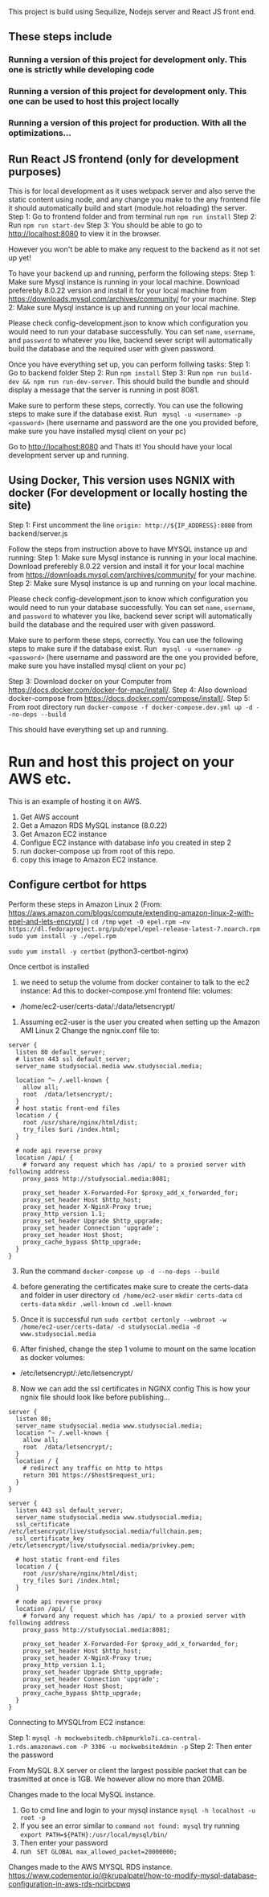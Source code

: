 This project is build using Sequilize, Nodejs server and React JS front end.

## These steps include
### Running a version of this project for development only. This one is strictly while developing code
### Running a version of this project for development only. This one can be used to host this project locally
### Running a version of this project for production. With all the optimizations...

## Run React JS frontend (only for development purposes)
This is for local development as it uses webpack server and also serve the static content using node, and any change you make to the any frontend file it should automatically build and start (module.hot reloading) the server.
Step 1: Go to frontend folder and from terminal run ```npm run install```
Step 2: Run ```npm run start-dev```
Step 3: You should be able to go to [http://localhost:8080](http://localhost:8080) to view it in the browser. 

However you won't be able to make any request to the backend as it not set up yet!

To have your backend up and running, perform the following steps:
Step 1: Make sure Mysql instance is running in your local machine. Download preferebly 8.0.22 version and install it for your local machine from
        https://downloads.mysql.com/archives/community/ for your machine.
Step 2: Make sure Mysql instance is up and running on your local machine.

Please check config-development.json to know which configuration you would need to run your
database successfully.
You can set ```name```, ```username```, and ```password``` to whatever you like, backend sever script will automatically build the database and the required user with given password.

Once you have everything set up, you can perform follwing tasks:
Step 1: Go to backend folder
Step 2: Run ``` npm install ```
Step 3: Run ``` npm run build-dev && npm run run-dev-server ```. This should build the bundle and should display a message that the server is running in post 8081.

Make sure to perform these steps, correctly.
You can use the following steps to make sure if the database exist.
Run ``` mysql -u <username> -p <password>``` (here username and password are the one you provided before, make sure you have installed mysql client on your pc)

Go to [http://localhost:8080](http://localhost:8080) and Thats it! You should have your local development server up and running.

## Using Docker, This version uses NGNIX with docker (For development or locally hosting the site)

Step 1: First uncomment the line ```origin: http://${IP_ADDRESS}:8080``` from backend/server.js

Follow the steps from instruction above to have MYSQL instance up and running:
Step 1: Make sure Mysql instance is running in your local machine. Download preferebly 8.0.22 version and install it for your local machine from
        https://downloads.mysql.com/archives/community/ for your machine.
Step 2: Make sure Mysql instance is up and running on your local machine.

Please check config-development.json to know which configuration you would need to run your
database successfully.
You can set ```name```, ```username```, and ```password``` to whatever you like, backend sever script will automatically build the database and the required user with given password.

Make sure to perform these steps, correctly.
You can use the following steps to make sure if the database exist.
Run ``` mysql -u <username> -p <password>``` (here username and password are the one you provided before, make sure you have installed mysql client on your pc)


Step 3: Download docker on your Computer from https://docs.docker.com/docker-for-mac/install/.
Step 4: Also download docker-compose from https://docs.docker.com/compose/install/.
Step 5: From root directory run ```docker-compose -f docker-compose.dev.yml up -d --no-deps --build```

This should have everything set up and running.


# Run and host this project on your AWS etc.
This is an example of hosting it on AWS.

1) Get AWS account
2) Get a Amazon RDS MySQL instance (8.0.22)
3) Get Amazon EC2 instance
4) Configue EC2 instance with database info you created in step 2
5) run docker-compose up from root of this repo.
6) copy this image to Amazon EC2 instance.


## Configure certbot for https

Perform these steps in Amazon Linux 2 (From: https://aws.amazon.com/blogs/compute/extending-amazon-linux-2-with-epel-and-lets-encrypt/ )
``` cd /tmp ```
``` wget -O epel.rpm –nv https://dl.fedoraproject.org/pub/epel/epel-release-latest-7.noarch.rpm ```
``` sudo yum install -y ./epel.rpm ```

``` sudo yum install -y certbot ``` (python3-certbot-nginx)

Once certbot is installed

1) we need to setup the volume from docker container to talk to the ec2 instance:
   Ad this to docker-compose.yml frontend file:
volumes:
- /home/ec2-user/certs-data/:/data/letsencrypt/

1) Assuming ec2-user is the user you created when setting up the Amazon AMI Linux 2
   Change the ngnix.conf file to:
```
server {
  listen 80 default_server;
  # listen 443 ssl default_server;
  server_name studysocial.media www.studysocial.media;

  location ^~ /.well-known {
    allow all;
    root  /data/letsencrypt/;
  }
  # host static front-end files
  location / {
    root /usr/share/nginx/html/dist;
    try_files $uri /index.html;
  }

  # node api reverse proxy
  location /api/ {
    # forward any request which has /api/ to a proxied server with following address
    proxy_pass http://studysocial.media:8081;

    proxy_set_header X-Forwarded-For $proxy_add_x_forwarded_for;
    proxy_set_header Host $http_host;
    proxy_set_header X-NginX-Proxy true;
    proxy_http_version 1.1;
    proxy_set_header Upgrade $http_upgrade;
    proxy_set_header Connection 'upgrade';
    proxy_set_header Host $host;
    proxy_cache_bypass $http_upgrade;
  }
}
```

3) Run the command ```docker-compose up -d --no-deps --build```

4) before generating the certificates make sure to create the certs-data and folder in user directory
```cd /home/ec2-user```
```mkdir certs-data```
```cd certs-data```
```mkdir .well-known```
```cd .well-known```
6) Once it is successful run ``` sudo certbot certonly --webroot -w /home/ec2-user/certs-data/ -d studysocial.media -d www.studysocial.media ```

7) After finished, change the step 1 volume to mount on the same location as docker
volumes:
- /etc/letsencrypt/:/etc/letsencrypt/

8) Now we can add the ssl certificates in NGINX config
   This is how your ngnix file should look like before publishing...
```
server {
  listen 80;
  server_name studysocial.media www.studysocial.media;
  location ^~ /.well-known {
    allow all;
    root  /data/letsencrypt/;
  }
  location / {
    # redirect any traffic on http to https
    return 301 https://$host$request_uri;
  }
}

server {
  listen 443 ssl default_server;
  server_name studysocial.media www.studysocial.media;
  ssl_certificate /etc/letsencrypt/live/studysocial.media/fullchain.pem;
  ssl_certificate_key /etc/letsencrypt/live/studysocial.media/privkey.pem;

  # host static front-end files
  location / {
    root /usr/share/nginx/html/dist;
    try_files $uri /index.html;
  }

  # node api reverse proxy
  location /api/ {
    # forward any request which has /api/ to a proxied server with following address
    proxy_pass http://studysocial.media:8081;

    proxy_set_header X-Forwarded-For $proxy_add_x_forwarded_for;
    proxy_set_header Host $http_host;
    proxy_set_header X-NginX-Proxy true;
    proxy_http_version 1.1;
    proxy_set_header Upgrade $http_upgrade;
    proxy_set_header Connection 'upgrade';
    proxy_set_header Host $host;
    proxy_cache_bypass $http_upgrade;
  }
}

```

Connecting to MYSQLfrom EC2 instance:

Step 1: ```mysql -h mockwebsitedb.ch8pmurklo7i.ca-central-1.rds.amazonaws.com -P 3306 -u mockwebsiteAdmin -p```
Step 2: Then enter the password


From MySQL 8.X server or client the largest possible packet that can be trasmitted at once is 1GB. We however allow no more than 20MB.

Changes made to the local MySQL instance.
1) Go to cmd line and login to your mysql instance ``` mysql -h localhost -u root -p ```
2) If you see an error similar to ``` command not found: mysql ``` try running ```export PATH=${PATH}:/usr/local/mysql/bin/```
3) Then enter your password
4) run ``` SET GLOBAL max_allowed_packet=20000000;```


Changes made to the AWS MYSQL RDS instance.
https://www.codementor.io/@krupalpatel/how-to-modify-mysql-database-configuration-in-aws-rds-ncjrbcpwq
